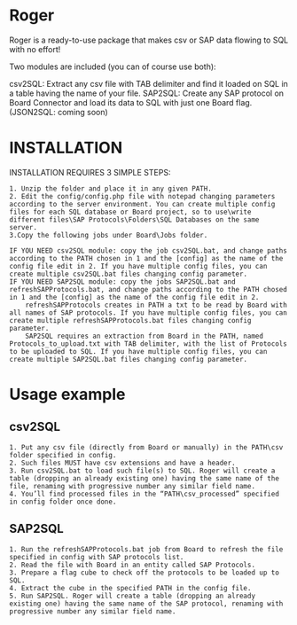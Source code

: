 # Roger
Roger is a ready-to-use package that makes csv or SAP data flowing to SQL with no effort!

Two modules are included (you can of course use both):

csv2SQL: Extract any csv file with TAB delimiter and find it loaded on SQL in a table having the name of your file.
SAP2SQL: Create any SAP protocol on Board Connector and load its data to SQL with just one Board flag.
(JSON2SQL: coming soon)

# INSTALLATION
INSTALLATION REQUIRES 3 SIMPLE STEPS:

    1. Unzip the folder and place it in any given PATH.
    2. Edit the config/config.php file with notepad changing parameters according to the server environment. You can create multiple config files for each SQL database or Board project, so to use\write different files\SAP Protocols\Folders\SQL Databases on the same server.
    3.Copy the following jobs under Board\Jobs folder.

    IF YOU NEED csv2SQL module: copy the job csv2SQL.bat, and change paths according to the PATH chosen in 1 and the [config] as the name of the config file edit in 2. If you have multiple config files, you can create multiple csv2SQL.bat files changing config parameter.
    IF YOU NEED SAP2SQL module: copy the jobs SAP2SQL.bat and refreshSAPProtocols.bat, and change paths according to the PATH chosed in 1 and the [config] as the name of the config file edit in 2.
        refreshSAPProtocols creates in PATH a txt to be read by Board with all names of SAP protocols. If you have multiple config files, you can create multiple refreshSAPProtocols.bat files changing config parameter.
        SAP2SQL requires an extraction from Board in the PATH, named Protocols_to_upload.txt with TAB delimiter, with the list of Protocols to be uploaded to SQL. If you have multiple config files, you can create multiple SAP2SQL.bat files changing config parameter.

# Usage example
## csv2SQL

    1. Put any csv file (directly from Board or manually) in the PATH\csv folder specified in config.
    2. Such files MUST have csv extensions and have a header.
    3. Run csv2SQL.bat to load such file(s) to SQL. Roger will create a table (dropping an already existing one) having the same name of the file, renaming with progressive number any similar field name.
    4. You’ll find processed files in the “PATH\csv_processed” specified in config folder once done.

## SAP2SQL

    1. Run the refreshSAPProtocols.bat job from Board to refresh the file specified in config with SAP protocols list.
    2. Read the file with Board in an entity called SAP Protocols.
    3. Prepare a flag cube to check off the protocols to be loaded up to SQL.
    4. Extract the cube in the specified PATH in the config file.
    5. Run SAP2SQL. Roger will create a table (dropping an already existing one) having the same name of the SAP protocol, renaming with progressive number any similar field name.


